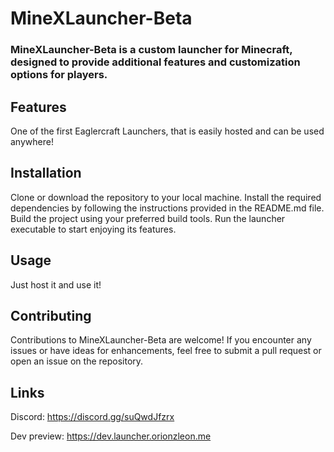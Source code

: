 # MineXLauncher-Beta
### MineXLauncher-Beta is a custom launcher for Minecraft, designed to provide additional features and customization options for players.

## Features
One of the first Eaglercraft Launchers, that is easily hosted and can be used anywhere!
## Installation
Clone or download the repository to your local machine.
Install the required dependencies by following the instructions provided in the README.md file.
Build the project using your preferred build tools.
Run the launcher executable to start enjoying its features.
## Usage
Just host it and use it!
## Contributing
Contributions to MineXLauncher-Beta are welcome! If you encounter any issues or have ideas for enhancements, feel free to submit a pull request or open an issue on the repository.
## Links
Discord: https://discord.gg/suQwdJfzrx

Dev preview: https://dev.launcher.orionzleon.me
